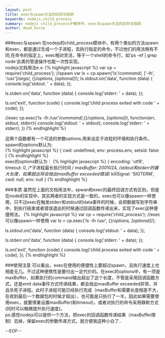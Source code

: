 ```yaml
---
layout: post
title: exec与spawn方法的区别与陷阱
keywords: nodejs,child_process
summary: nodejs child_process子模块中，exec与spawn方法的区别与陷阱
author: dead_horse
---
```


###exec与spawn
  在nodejs的child_process模块中，有两个类似的方法spawn和exec，都是通过生成一个子进程，去执行指定的命令，不过他们的用法稍有不同,在命令的指定上，exec相对灵活，等于一个shell的命令行，如'ps -ef | grep node'此类的管道操作也能一次性实现。  
  nodejs文档用法e.x:
  {% highlight javascript %}
  var cp = require('child_process');
  //spawn
  var ls = cp.spawn('ls'/*command*/, ['-lh', '/usr']/*args*/, {}/*options, [optional]*/);
  ls.stdout.on('data', function (data) {
    console.log('stdout: ' + data);
  });

  ls.stderr.on('data', function (data) {
    console.log('stderr: ' + data);
  });

  ls.on('exit', function (code) {
    console.log('child process exited with code ' + code);
  });

  //exec
  cp.exec('ls -lh /usr'/*command*/,{}/*options, [optiona]l*/, function(err, stdout, stderr){
    console.log('stdout: ' + stdout);
    console.log('stderr: ' + stderr);
  })
  {% endhighlight %}  
  
  这两个函数都有一个可选的参数options,用来设定子进程的环境和执行条件。  
  spawn的options默认为:  
  {% highlight javascript %}
  { 
    cwd: undefined,
    env: process.env,
    setsid: false
  }
  {% endhighlight %}  
  exec的options默认为：
  {% highlight javascript %}
  { 
    encoding: 'utf8',
    timeout: 0, /*子进程最长执行时间 */
    maxBuffer: 200*1024,  /*stdout和stderr的最大长度，如果超出将会抛出maxBuffer exceeded错误*/
    killSignal: 'SIGTERM',
    cwd: null,
    env: null
  }
  {% endhighlight %}  


###本质
  虽然在上面的文档用法中，spwan和exec的最终回调方式有区别，但是在node的实现中，其实两者的实现方式是一致的，exec也可以像spawn一样使用，只不过exec在触发stderr和stdout的data事件的时候，会把数据写到字符串中，到执行结束或者错误退出的时候通过回调函数传递出来，实现了exec这种便捷用法。
  {% highlight javascript %}
  var cp = require('child_process');
  //exec可以像spawn一样使用
  var ls = cp.exec('ls -lh /usr', {}/*options, [optional]*/);

  ls.stdout.on('data', function (data) {
    console.log('stdout: ' + data);
  });

  ls.stderr.on('data', function (data) {
    console.log('stderr: ' + data);
  });

  ls.on('exit', function (code) {
    console.log('child process exited with code ' + code);
  });
  {% endhighlight %}


###使用注意
  可以看出，exec在使用的便捷性上要超过spawn，且执行速度上也相差无几。不过这种便携性是要付出一定代价的。在exec的options中，有一项是maxBuffer，如果执行的command输出超出了这个长度，不管是采用回调函数方式，还是emit data事件方式传递结果，都会抛出maxBuffer exceeded异常，并且杀死子进程。此时子进程可能已经执行完成（maxBuffer和需要长度相差不大，在收到最后一个数据包的时候才超出），也可能是只执行了一半。因此如果需要使用exec，就要慎重设置maxBuffer(和timeout)，或者对执行的命令采用静默方式(同时可以略微提升执行速度)。  
  ps:感觉nodejs可以提供一个方法，把exec的回调函数传递结果（maxBuffer限制）去掉，保留exec的参数传递方式，就方便我这种小白了..  

  --EOF--
